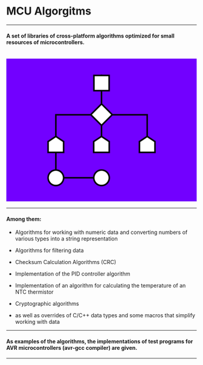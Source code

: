 # MCU Algorgitms
___

#### A set of libraries of cross-platform algorithms optimized for small resources of microcontrollers.<br><br>

<img src="/resources/logo.png" alt="MCU Cross-Platform Algorgitms logo"/>

___

#### Among them:

- Algorithms for working with numeric data and converting numbers of various types into a string representation

- Algorithms for filtering data

- Checksum Calculation Algorithms (CRC)

- Implementation of the PID controller algorithm

- Implementation of an algorithm for calculating the temperature of an NTC thermistor

- Cryptographic algorithms

- as well as overrides of C/C++ data types and some macros that simplify working with data

___

#### As examples of the algorithms, the implementations of test programs for AVR microcontrollers (avr-gcc compiler) are given.

___

